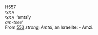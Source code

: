 H557  
אמצי  
אַמצִּי ‎ ‘amtsı̂y  
*am-tsee‘*  
From [553](h0553) *strong*; *Amtsi*, an Israelite: - Amzi.  
